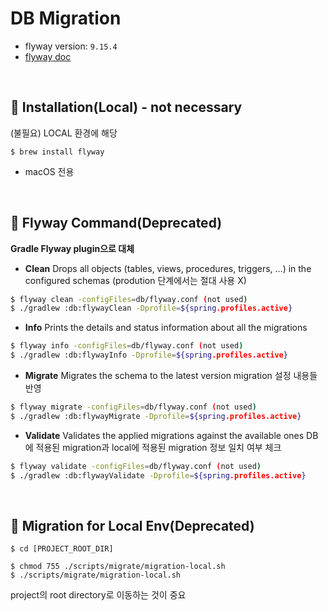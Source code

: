 # DB Migration

- flyway version: `9.15.4`
- [flyway doc](https://documentation.red-gate.com/fd/flyway-documentation-138346877.html)

<br>

## :pushpin: Installation(Local) - not necessary
(불필요) LOCAL 환경에 해당
```shell
$ brew install flyway
```
- macOS 전용

<br>

## :pushpin: Flyway Command(Deprecated)

**Gradle Flyway plugin으로 대체**
- **Clean**
  Drops all objects (tables, views, procedures, triggers, …) in the configured schemas
  (prodution 단계에서는 절대 사용 X)
```bash
$ flyway clean -configFiles=db/flyway.conf (not used)
$ ./gradlew :db:flywayClean -Dprofile=${spring.profiles.active}
```

- **Info**
  Prints the details and status information about all the migrations
```bash
$ flyway info -configFiles=db/flyway.conf (not used)
$ ./gradlew :db:flywayInfo -Dprofile=${spring.profiles.active}
```

- **Migrate**
  Migrates the schema to the latest version
  migration 설정 내용들 반영
```bash
$ flyway migrate -configFiles=db/flyway.conf (not used)
$ ./gradlew :db:flywayMigrate -Dprofile=${spring.profiles.active}
```

- **Validate**
  Validates the applied migrations against the available ones
  DB에 적용된 migration과 local에 적용된 migration 정보 일치 여부 체크
```bash
$ flyway validate -configFiles=db/flyway.conf (not used)
$ ./gradlew :db:flywayValidate -Dprofile=${spring.profiles.active}
```

<br>

## :pushpin: Migration for Local Env(Deprecated)

```shell
$ cd [PROJECT_ROOT_DIR]

$ chmod 755 ./scripts/migrate/migration-local.sh
$ ./scripts/migrate/migration-local.sh
```
project의 root directory로 이동하는 것이 중요
